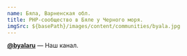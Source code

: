 ```yaml
---
name: Бяла, Варненская обл.
title: PHP-сообщество в Бяле у Черного моря.
imgSrc: ${basePath}/images/content/communities/byala.jpg
---
```


**[@byalaru](https://t.me/byalaru)** — Наш канал.
